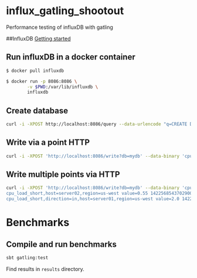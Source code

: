 # influx_gatling_shootout

Performance testing of influxDB with gatling

##InfluxDB
[Getting started](https://docs.influxdata.com/influxdb/v1.3/introduction/getting_started/)

## Run influxDB in a docker container
```bash
$ docker pull influxdb

$ docker run -p 8086:8086 \
        -v $PWD:/var/lib/influxdb \
        influxdb
```

## Create database
```bash
curl -i -XPOST http://localhost:8086/query --data-urlencode "q=CREATE DATABASE mydb"
```

## Write via a point HTTP
```bash
curl -i -XPOST 'http://localhost:8086/write?db=mydb' --data-binary 'cpu_load_short,host=server01,region=us-west value=0.64 1434055562000000000'
```

## Write multiple points via HTTP
```bash
curl -i -XPOST 'http://localhost:8086/write?db=mydb' --data-binary 'cpu_load_short,host=server02 value=0.67
cpu_load_short,host=server02,region=us-west value=0.55 1422568543702900257
cpu_load_short,direction=in,host=server01,region=us-west value=2.0 1422568543702900257'
```
# Benchmarks

## Compile and run benchmarks
```sh
sbt gatling:test
```

Find results in `results` directory.